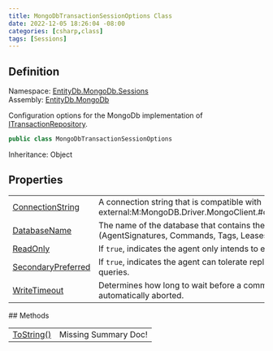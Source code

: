 ```yaml
---
title: MongoDbTransactionSessionOptions Class
date: 2022-12-05 18:26:04 -08:00
categories: [csharp,class]
tags: [Sessions]
---
```


## Definition
Namespace: <a href='/posts/csharp.namespace.entitydb.mongodb.sessions/'>EntityDb.MongoDb.Sessions</a><br />
Assembly: <a href='/posts/csharp.assembly.entitydb.mongodb/'>EntityDb.MongoDb</a><br />

Configuration options for the MongoDb implementation of <a href='/posts/csharp.interface.entitydb.abstractions.transactions.itransactionrepository/'>ITransactionRepository</a>.

```cs
public class MongoDbTransactionSessionOptions
```
Inheritance: Object
## Properties
<table><tr><td><!--/posts/csharp.notimplemented.entitydb.mongodb.sessions.mongodbtransactionsessionoptions.connectionstring/--><a href='#'>ConnectionString</a></td><td>
A connection string that is compatible with [see external:M:MongoDB.Driver.MongoClient.#ctor(System.String)]</td></tr><tr><td><!--/posts/csharp.notimplemented.entitydb.mongodb.sessions.mongodbtransactionsessionoptions.databasename/--><a href='#'>DatabaseName</a></td><td>
The name of the database that contains the collections (AgentSignatures, Commands, Tags, Leases)
</td></tr><tr><td><!--/posts/csharp.notimplemented.entitydb.mongodb.sessions.mongodbtransactionsessionoptions.readonly/--><a href='#'>ReadOnly</a></td><td>
If <code class='language-plaintext highlighter-rouge'>true</code>, indicates the agent only intends to execute queries.
</td></tr><tr><td><!--/posts/csharp.notimplemented.entitydb.mongodb.sessions.mongodbtransactionsessionoptions.secondarypreferred/--><a href='#'>SecondaryPreferred</a></td><td>
If <code class='language-plaintext highlighter-rouge'>true</code>, indicates the agent can tolerate replication lag for queries.
</td></tr><tr><td><!--/posts/csharp.notimplemented.entitydb.mongodb.sessions.mongodbtransactionsessionoptions.writetimeout/--><a href='#'>WriteTimeout</a></td><td>
Determines how long to wait before a command should be automatically aborted.
</td></tr></table>
## Methods
<table><tr><td><!--/posts/csharp.notimplemented.entitydb.mongodb.sessions.mongodbtransactionsessionoptions.tostring/--><a href='#'>ToString()</a></td><td>Missing Summary Doc!</td></tr></table>
